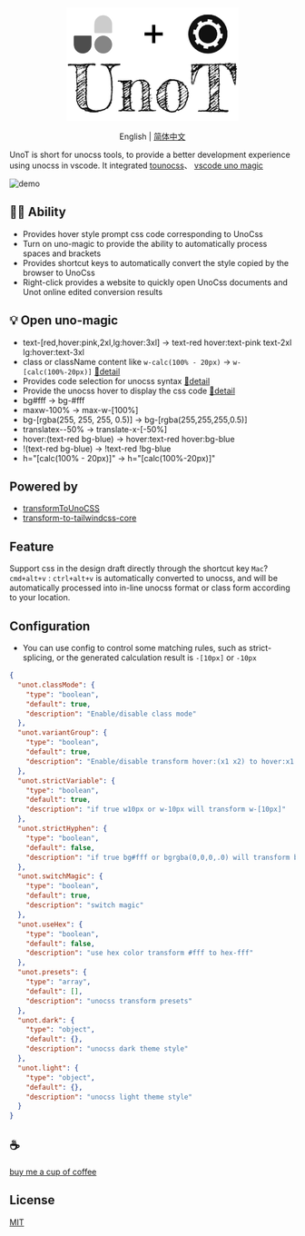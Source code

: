 <p align="center">
  <img height="200" src="./assets/kv.png" alt="UnoT">
</p>
<p align="center"> English | <a href="./README_zh.md">简体中文</a></p>

UnoT is short for unocss tools, to provide a better development experience using unocss in vscode. It integrated [tounocss](https://github.com/Simon-He95/tounocss)、 [vscode uno magic](https://github.com/Simon-He95/vscode-uno-magic)

![demo](/assets/demo.gif)

## 🦸🏻 Ability

- Provides hover style prompt css code corresponding to UnoCss
- Turn on uno-magic to provide the ability to automatically process spaces and brackets
- Provides shortcut keys to automatically convert the style copied by the browser to UnoCss
- Right-click provides a website to quickly open UnoCss documents and Unot online edited conversion results

## 💡 Open uno-magic
- text-\[red,hover:pink,2xl,lg:hover:3xl\] -> text-red hover:text-pink text-2xl lg:hover:text-3xl
- class or className content like `w-calc(100% - 20px)` -> `w-[calc(100%-20px)]` [🔎detail](https://github.com/Simon-He95/vscode-uno-magic)
- Provides code selection for unocss syntax [🔎detail](https://github.com/Simon-He95/vscode-uno-magic)
- Provide the unocss hover to display the css code [🔎detail](https://github.com/Simon-He95/unocss-to-css)
- bg#fff -> bg-#fff
- maxw-100% -> max-w-[100%]
- bg-[rgba(255, 255, 255, 0.5)] -> bg-[rgba(255,255,255,0.5)]
- translatex--50% -> translate-x-[-50%]
- hover:(text-red bg-blue) -> hover:text-red hover:bg-blue
- !(text-red bg-blue) -> !text-red !bg-blue
- h="[calc(100% - 20px)]" -> h="[calc(100%-20px)]"

## Powered by
- [transformToUnoCSS](https://github.com/Simon-He95/transformToUnoCSS)
- [transform-to-tailwindcss-core](https://github.com/Simon-He95/transform-to-tailwindcss-core)

## Feature
Support css in the design draft directly through the shortcut key `Mac`? `cmd+alt+v` : `ctrl+alt+v` is automatically converted to unocss, and will be automatically processed into in-line unocss format or class form according to your location.

## Configuration
- You can use config to control some matching rules, such as strict-splicing, or the generated calculation result is `-[10px]` or `-10px`

``` json
{
  "unot.classMode": {
    "type": "boolean",
    "default": true,
    "description": "Enable/disable class mode"
  },
  "unot.variantGroup": {
    "type": "boolean",
    "default": true,
    "description": "Enable/disable transform hover:(x1 x2) to hover:x1 hover:x2"
  },
  "unot.strictVariable": {
    "type": "boolean",
    "default": true,
    "description": "if true w10px or w-10px will transform w-[10px]"
  },
  "unot.strictHyphen": {
    "type": "boolean",
    "default": false,
    "description": "if true bg#fff or bgrgba(0,0,0,.0) will transform bg-[#fff] or bg-[rgba(0,0,0,.0)]"
  },
  "unot.switchMagic": {
    "type": "boolean",
    "default": true,
    "description": "switch magic"
  },
  "unot.useHex": {
    "type": "boolean",
    "default": false,
    "description": "use hex color transform #fff to hex-fff"
  },
  "unot.presets": {
    "type": "array",
    "default": [],
    "description": "unocss transform presets"
  },
  "unot.dark": {
    "type": "object",
    "default": {},
    "description": "unocss dark theme style"
  },
  "unot.light": {
    "type": "object",
    "default": {},
    "description": "unocss light theme style"
  }
}
```

## :coffee:

[buy me a cup of coffee](https://github.com/Simon-He95/sponsor)

## License

[MIT](./license)
